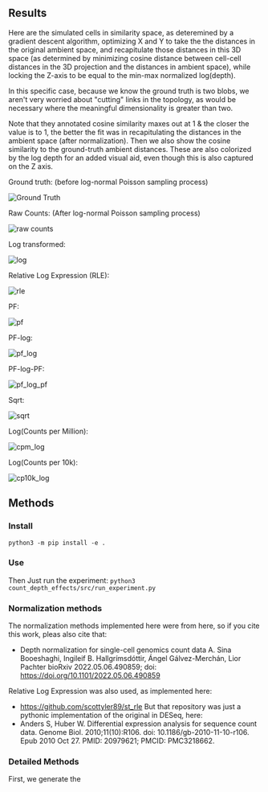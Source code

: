 

## Results
Here are the simulated cells in similarity space, as deteremined by a gradient descent algorithm, optimizing X and Y to take the the distances in the original ambient space, and recapitulate those distances in this 3D space (as determined by minimizing cosine distance between cell-cell distances in the 3D projection and the distances in ambient space), while locking the Z-axis to be equal to the min-max normalized log(depth).

In this specific case, because we know the ground truth is two blobs, we aren't very worried about "cutting" links in the topology, as would be necessary where the meaningful dimensionality is greater than two.

Note that they annotated cosine similarity maxes out at 1 & the closer the value is to 1, the better the fit was in recapitulating the distances in the ambient space (after normalization). Then we also show the cosine similarity to the ground-truth ambient distances. These are also colorized by the log depth for an added visual aid, even though this is also captured on the Z axis.


Ground truth: (before log-normal Poisson sampling process)

![Ground Truth](assets/3D/ground_truth.gif)


Raw Counts: (After log-normal Poisson sampling process)

![raw counts](assets/3D/raw.gif)


Log transformed:

![log](assets/3D/log.gif)


Relative Log Expression (RLE): 

![rle](assets/3D/rle.gif)


PF:

![pf](assets/3D/pf.gif)


PF-log:

![pf_log](assets/3D/pf_log.gif)


PF-log-PF:

![pf_log_pf](assets/3D/pf_log_pf.gif)


Sqrt:

![sqrt](assets/3D/sqrt.gif)


Log(Counts per Million):

![cpm_log](assets/3D/cpm_log.gif)


Log(Counts per 10k):

![cp10k_log](assets/3D/cp10k_log.gif)



## Methods
### Install 
`python3 -m pip install -e .`

### Use
Then Just run the experiment:
`python3 count_depth_effects/src/run_experiment.py`

### Normalization methods
The normalization methods implemented here were from here, so if you cite this work, pleas also cite that:
-  Depth normalization for single-cell genomics count data
A. Sina Booeshaghi, Ingileif B. Hallgrímsdóttir, Ángel Gálvez-Merchán, Lior Pachter
bioRxiv 2022.05.06.490859; doi: https://doi.org/10.1101/2022.05.06.490859 

Relative Log Expression was also used, as implemented here:
- https://github.com/scottyler89/st_rle
But that repository was just a pythonic implementation of the original in DESeq, here:
- Anders S, Huber W. Differential expression analysis for sequence count data. Genome Biol. 2010;11(10):R106. doi: 10.1186/gb-2010-11-10-r106. Epub 2010 Oct 27. PMID: 20979621; PMCID: PMC3218662.

### Detailed Methods
First, we generate the 
